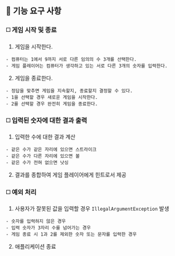 ## 💾 기능 요구 사항

### ◻️ 게임 시작 및 종료

1. 게임을 시작한다.
```
- 컴퓨터는 1에서 9까지 서로 다른 임의의 수 3개를 선택한다.
- 게임 플레이어는 컴퓨터가 생각하고 있는 서로 다른 3개의 숫자를 입력한다.
```
2. 게임을 종료한다.
```
- 정답을 맞추면 게임을 지속할지, 종료할지 결정할 수 있다.
- 1을 선택할 경우 새로운 게임을 시작한다.
- 2를 선택할 경우 완전히 게임을 종료한다.
```

### ◻️ 입력된 숫자에 대한 결과 출력
1. 입력한 수에 대한 결과 계산
```
- 같은 수가 같은 자리에 있으면 스트라이크
- 같은 수가 다른 자리에 있으면 볼
- 같은 수가 전혀 없으면 낫싱
```
2. 결과를 종합하여 게임 플레이어에게 힌트로서 제공

### ◻️ 예외 처리
1. 사용자가 잘못된 값을 입력할 경우 `IllegalArgumentException` 발생
```
- 숫자를 입력하지 않은 경우
- 입력 숫자가 3자리 수를 넘어가는 경우
- 게임 종료 시 1과 2를 제외한 숫자 또는 문자를 입력한 경우
```
2. 애플리케이션 종료